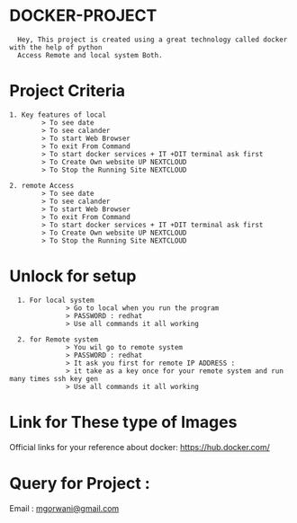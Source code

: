 # DOCKER-PROJECT
      Hey, This project is created using a great technology called docker with the help of python
      Access Remote and local system Both.
# Project Criteria
    1. Key features of local
            > To see date 
            > To see calander
            > To start Web Browser
            > To exit From Command
            > To start docker services + IT +DIT terminal ask first
            > To Create Own website UP NEXTCLOUD
            > To Stop the Running Site NEXTCLOUD
      
    2. remote Access
            > To see date 
            > To see calander
            > To start Web Browser
            > To exit From Command
            > To start docker services + IT +DIT terminal ask first
            > To Create Own website UP NEXTCLOUD
            > To Stop the Running Site NEXTCLOUD
# Unlock for setup 
      1. For local system 
                  > Go to local when you run the program
                  > PASSWORD : redhat
                  > Use all commands it all working
                  
      2. for Remote system
                  > You wil go to remote system
                  > PASSWORD : redhat
                  > It ask you first for remote IP ADDRESS :
                  > it take as a key once for your remote system and run many times ssh key gen
                  > Use all commands it all working
# Link for These type of Images 
 Official links for your reference about docker: https://hub.docker.com/
 
 # Query for Project :
   Email : mgorwani@gmail.com
